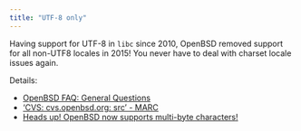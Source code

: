 ```yaml
---
title: "UTF-8 only"
---
```


Having support for UTF-8 in `libc` since 2010, OpenBSD removed support for all
non-UTF8 locales in 2015! You never have to deal with charset locale issues
again.

Details:

* [OpenBSD FAQ: General Questions](https://www.openbsd.org/faq/faq8.html#locales)
* [‘CVS: cvs.openbsd.org: src’ - MARC](https://marc.info/?l=openbsd-cvs&m=143956261214725&w=2)
* [Heads up! OpenBSD now supports multi-byte characters!](https://undeadly.org/cgi?action=article&sid=20100729233638)


